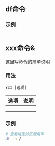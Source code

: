 ## df命令

### 示例

~~~shell

~~~
## xxx命令&
这里写命令的简单说明

### 用法
```
xxx [选项]
```

| 选项 | 说明 |
| --- | --- |
|  |  |
|  |  |
|  |  |

### 示例
```sh
# 查看指定分区使用率
df -h /

```
